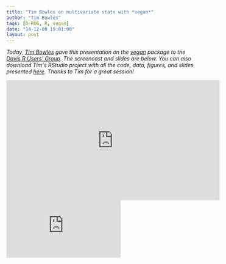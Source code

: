 ```yaml
---
title: "Tim Bowles on multivariate stats with *vegan*"
author: "Tim Bowles"
tags: [D-RUG, R, vegan]
date: "14-12-00 19:01:00"
layout: post
--- 
```


*Today, [Tim Bowles](http://ucanr.edu/sites/Jackson_Lab/Tim_Bowles/) gave this presentation on the [vegan](http://cran.r-project.org/web/packages/vegan/index.html) package to the [Davis R Users' Group](http://www.noamross.net/davis-r-users-group.html).  The screencast and slides are below.  You can also download Tim's RStudio project with all the code, data, figures, and slides presented [here](https://dl.dropboxusercontent.com/u/3356641/blogstuff/vegan%20tutorial.zip). Thanks to Tim for a great session!*

<iframe width="560" height="315" src="http://www.youtube.com/embed/BEldn3BmqW0" frameborder="0" allowfullscreen></iframe>

<div class="rpres" style="padding-bottom: 110%;"><iframe src="https://dl.dropboxusercontent.com/u/3356641/blogstuff/vegan-D-RUG.html"
frameborder="0" marginwidth="0" marginheight="0"></iframe></div>

